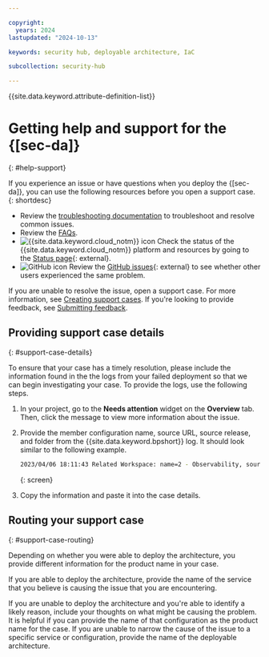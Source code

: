 ```yaml
---

copyright:
  years: 2024
lastupdated: "2024-10-13"

keywords: security hub, deployable architecture, IaC

subcollection: security-hub

---
```


{{site.data.keyword.attribute-definition-list}}

# Getting help and support for the {[sec-da]}
{: #help-support}

If you experience an issue or have questions when you deploy the {[sec-da]}, you can use the following resources before you open a support case.
{: shortdesc}


- Review the [troubleshooting documentation](/docs/security-hub?topic=security-hub-ts-secrets-mgr-trial) to troubleshoot and resolve common issues.
- Review the [FAQs](/docs/security-hub?topic=security-hub-faqs).
- ![{{site.data.keyword.cloud_notm}} icon](../icons/ibm-cloud-16.svg "IBM Cloud icon") Check the status of the {{site.data.keyword.cloud_notm}} platform and resources by going to the [Status page](https://cloud.ibm.com/status){: external}.
- ![GitHub icon](../icons/logo-github-16.svg "GitHub icon") Review the [GitHub issues](https://github.com/terraform-ibm-modules/stack-ibm-core-security-hub/issues){: external} to see whether other users experienced the same problem.


If you are unable to resolve the issue, open a support case. For more information, see [Creating support cases](/docs/get-support?topic=get-support-open-case). If you're looking to provide feedback, see [Submitting feedback](/docs/overview?topic=overview-feedback).


## Providing support case details
{: #support-case-details}

To ensure that your case has a timely resolution, please include the information found in the the logs from your failed deployment so that we can begin investigating your case. To provide the logs, use the following steps.

1. In your project, go to the **Needs attention** widget on the **Overview** tab. Then, click the message to view more information about the issue.
1. Provide the member configuration name, source URL, source release, and folder from the {{site.data.keyword.bpshort}} log. It should look similar to the following example. 

   ```sh
   2023/04/06 18:11:43 Related Workspace: name=2 - Observability, sourcerelease=(1.0.0), sourceurl=, folder=folder=terraform-ibm-kms-all-inclusive-4.8.5/solutions/standard
   ```
   {: screen}

1. Copy the information and paste it into the case details.


## Routing your support case
{: #support-case-routing}

Depending on whether you were able to deploy the architecture, you provide different information for the product name in your case. 

If you are able to deploy the architecture, provide the name of the service that you believe is causing the issue that you are encountering. 

If you are unable to deploy the architecture and you're able to identify a likely reason, include your thoughts on what might be causing the problem. It is helpful if you can provide the name of that configuration as the product name for the case. If you are unable to narrow the cause of the issue to a specific service or configuration, provide the name of the deployable architecture.
